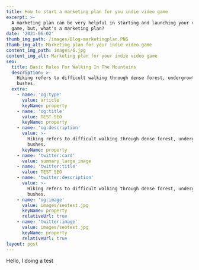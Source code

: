 ```yaml
---
title: How to start a marketing plan for you indie video game
excerpt: >-
  A marketing plan can be very helpful in starting and launching your video
  game, but, what's a marketing plan?
date: '2021-06-02'
thumb_img_path: /images/Blog-marketingplan.PNG
thumb_img_alt: Marketing plan for your indie video game
content_img_path: images/6.jpg
content_img_alt: Marketing plan for your indie video game
seo:
  title: Basic Rules For Walking In The Mountains
  description: >-
    Hiking refers to difficult walking through dense forest, undergrowth, or
    bushes.
  extra:
    - name: 'og:type'
      value: article
      keyName: property
    - name: 'og:title'
      value: TEST SEO
      keyName: property
    - name: 'og:description'
      value: >-
        Hiking refers to difficult walking through dense forest, undergrowth, or
        bushes.
      keyName: property
    - name: 'twitter:card'
      value: summary_large_image
    - name: 'twitter:title'
      value: TEST SEO
    - name: 'twitter:description'
      value: >-
        Hiking refers to difficult walking through dense forest, undergrowth, or
        bushes.
    - name: 'og:image'
      value: images/seotest.jpg
      keyName: property
      relativeUrl: true
    - name: 'twitter:image'
      value: images/seotest.jpg
      keyName: property
      relativeUrl: true
layout: post
---
```


Hello, I doing a test

